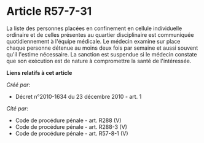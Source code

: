 # Article R57-7-31

La liste des personnes placées en confinement en cellule individuelle ordinaire et de celles présentes au quartier
disciplinaire est communiquée quotidiennement à l'équipe médicale. Le médecin examine sur place chaque personne détenue au
moins deux fois par semaine et aussi souvent qu'il l'estime nécessaire. La sanction est suspendue si le médecin constate que
son exécution est de nature à compromettre la santé de l'intéressée.

**Liens relatifs à cet article**

_Créé par_:

  - Décret n°2010-1634 du 23 décembre 2010 - art. 1

_Cité par_:

  - Code de procédure pénale - art. R288 (V)
  - Code de procédure pénale - art. R288-3 (V)
  - Code de procédure pénale - art. R57-8-1 (V)

